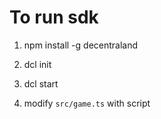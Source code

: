 # To run sdk

1. npm install -g decentraland

2. dcl init

3. dcl start

4. modify `src/game.ts` with script

